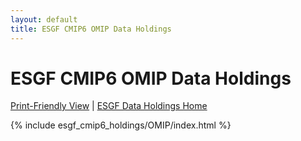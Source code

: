 ```yaml
---
layout: default
title: ESGF CMIP6 OMIP Data Holdings
---
```


# ESGF CMIP6 OMIP Data Holdings

[Print-Friendly View](print_view.html)  \|  [ESGF Data Holdings Home](../)

{% include esgf_cmip6_holdings/OMIP/index.html %}
